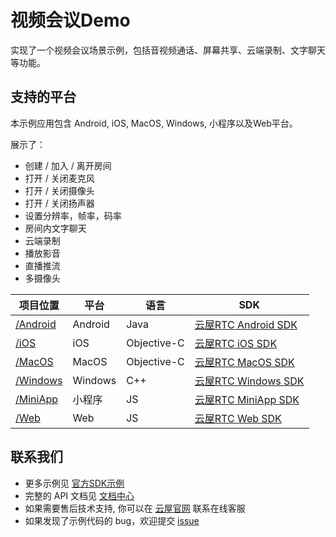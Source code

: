 # 视频会议Demo
实现了一个视频会议场景示例，包括音视频通话、屏幕共享、云端录制、文字聊天等功能。

## 支持的平台
本示例应用包含 Android, iOS,  MacOS, Windows, 小程序以及Web平台。

展示了：
- 创建 / 加入 / 离开房间
- 打开 / 关闭麦克风
- 打开 / 关闭摄像头
- 打开 / 关闭扬声器
- 设置分辨率，帧率，码率
- 房间内文字聊天
- 云端录制
- 播放影音
- 直播推流
- 多摄像头


项目位置|平台|语言|SDK
---|---|---|---
[/Android](./Android)|Android|Java|[云屋RTC Android SDK](https://docs.cloudroom.com/sdk/document/intro/README?platform=Android)
[/iOS](./iOS)|iOS|Objective-C|[云屋RTC iOS SDK](https://docs.cloudroom.com/sdk/document/intro/README?platform=iOS)
[/MacOS](./macOS)|MacOS|Objective-C|[云屋RTC MacOS SDK](https://docs.cloudroom.com/sdk/document/intro/README?platform=macOS)
[/Windows](./Windows)|Windows|C++|[云屋RTC Windows SDK](https://docs.cloudroom.com/sdk/document/intro/README?platform=Linux)
[/MiniApp](./MiniApp)|小程序|JS|[云屋RTC MiniApp SDK](https://docs.cloudroom.com/sdk/document/intro/README?platform=miniprogram)
[/Web](./Web)|Web|JS|[云屋RTC Web SDK](https://docs.cloudroom.com/sdk/document/intro/README?platform=Web)

## 联系我们
- 更多示例见 [官方SDK示例](https://github.com/cloudroomSDK)
- 完整的 API 文档见 [文档中心](https://docs.cloudroom.com/sdk/document/intro/README?platform=Web)
- 如果需要售后技术支持, 你可以在 [云屋官网](https://sdk.cloudroom.com) 联系在线客服
- 如果发现了示例代码的 bug，欢迎提交 [issue](https://github.com/cloudroomSDK/Meeting-Demo/issues)
